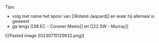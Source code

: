 Tips:
* volg met name het spoor van [[Roland Jaquard]] en waar hij allemaal is geweest
* ga langs [[38 EC - Coroner Meets]] en [[22 SW - Murray]]

![[Pasted image 20230715125632.png]]